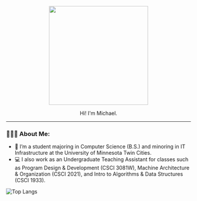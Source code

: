 <div id="header" align="center">
  <img src="https://media.giphy.com/media/9lyuDkgZJ4OBO/giphy.gif" width="270"/>
  <p>Hi! I'm Michael. </p>
</div>

---

### 👨🏾‍💻 About Me:
- :school: I’m a student majoring in Computer Science (B.S.) and minoring in IT Infrastructure at the University of Minnesota Twin Cities.
- :computer: I also work as an Undergraduate Teaching Assistant for classes such as Program Design & Development (CSCI 3081W), Machine Architecture & Organization (CSCI 2021), and Intro to Algorithms & Data Structures (CSCI 1933).

![Top Langs](https://github-readme-stats.vercel.app/api/top-langs/?username=mangara22&hide_progress=true)

<!---
mangara22/mangara22 is a ✨ special ✨ repository because its `README.md` (this file) appears on your GitHub profile.
You can click the Preview link to take a look at your changes.
--->
